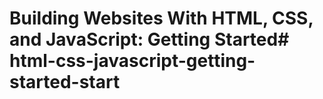 # Building Websites With HTML, CSS, and JavaScript: Getting Started# html-css-javascript-getting-started-start
